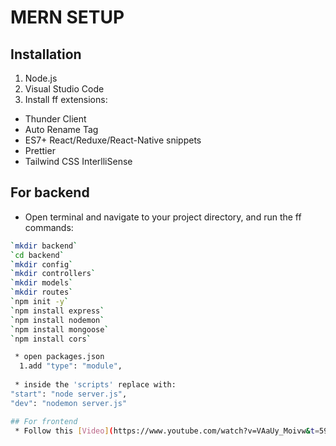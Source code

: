 # **MERN SETUP**

## Installation
 1. Node.js
 2. Visual Studio Code
 3. Install ff extensions:
  * Thunder Client
  * Auto Rename Tag
  * ES7+ React/Reduxe/React-Native snippets
  * Prettier
  * Tailwind CSS InterlliSense

## For backend
 * Open terminal and navigate to your project directory, and run the ff commands:
```sh
`mkdir backend`
`cd backend`
`mkdir config`
`mkdir controllers`
`mkdir models`
`mkdir routes`
`npm init -y`
`npm install express`
`npm install nodemon`
`npm install mongoose`
`npm install cors`

 * open packages.json
  1.add "type": "module",
 
 * inside the 'scripts' replace with:
"start": "node server.js",
"dev": "nodemon server.js"

## For frontend
 * Follow this [Video](https://www.youtube.com/watch?v=VAaUy_Moivw&t=597s&ab_channel=React%26NextjsProjectswithSahand)